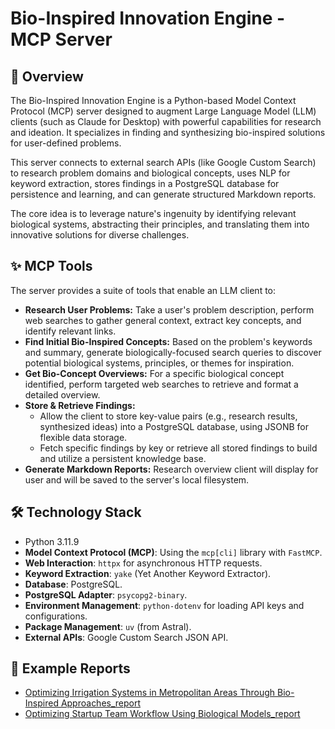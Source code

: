 # Bio-Inspired Innovation Engine - MCP Server

## 🚀 Overview

The Bio-Inspired Innovation Engine is a Python-based Model Context Protocol (MCP) server designed to augment Large Language Model (LLM) clients (such as Claude for Desktop) with powerful capabilities for research and ideation.
It specializes in finding and synthesizing bio-inspired solutions for user-defined problems.

This server connects to external search APIs (like Google Custom Search) to research problem domains and biological concepts, uses NLP for keyword extraction, stores findings in a PostgreSQL database for persistence and learning, and can generate structured Markdown reports.

The core idea is to leverage nature's ingenuity by identifying relevant biological systems, abstracting their principles, and translating them into innovative solutions for diverse challenges.

## ✨ MCP Tools

The server provides a suite of tools that enable an LLM client to:

* **Research User Problems:** Take a user's problem description, perform web searches to gather general context, extract key concepts, and identify relevant links.
* **Find Initial Bio-Inspired Concepts:** Based on the problem's keywords and summary, generate biologically-focused search queries to discover potential biological systems, principles, or themes for inspiration.
* **Get Bio-Concept Overviews:** For a specific biological concept identified, perform targeted web searches to retrieve and format a detailed overview.
* **Store & Retrieve Findings:**
    * Allow the client to store key-value pairs (e.g., research results, synthesized ideas) into a PostgreSQL database, using JSONB for flexible data storage.
    * Fetch specific findings by key or retrieve all stored findings to build and utilize a persistent knowledge base.
* **Generate Markdown Reports:** Research overview client will display for user and will be saved to the server's local filesystem.

## 🛠️ Technology Stack

* Python 3.11.9
* **Model Context Protocol (MCP)**: Using the `mcp[cli]` library with `FastMCP`.
* **Web Interaction**: `httpx` for asynchronous HTTP requests.
* **Keyword Extraction**: `yake` (Yet Another Keyword Extractor).
* **Database**: PostgreSQL.
* **PostgreSQL Adapter**: `psycopg2-binary`.
* **Environment Management**: `python-dotenv` for loading API keys and configurations.
* **Package Management**: `uv` (from Astral).
* **External APIs**: Google Custom Search JSON API.

## 📄 Example Reports
  * [Optimizing Irrigation Systems in Metropolitan Areas Through Bio-Inspired Approaches_report](./Optimizing%20Irrigation%20Systems%20in%20Metropolitan%20Areas%20Through%20Bio-Inspired%20Approaches_report.md)
  * [Optimizing Startup Team Workflow Using Biological Models_report](./Optimizing%20Startup%20Team%20Workflow%20Using%20Biological%20Models_report.md)

